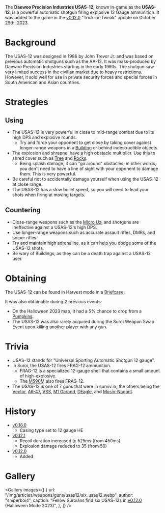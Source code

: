 <Event />

The **Daewoo Precision Industries USAS-12**, known in-game as the **USAS-12**, is a powerful automatic shotgun firing explosive 12 Gauge ammunition. It was added to the game in the [v0.12.0](https://github.com/HasangerGames/suroi/releases/tag/v0.12.0) "Trick-or-Tweak" update on October 29th, 2023.

# Background

The USAS-12 was designed in 1989 by John Trevor Jr. and was based on previous automatic shotguns such as the AA-12. It was mass-produced by Daewoo Precision Industries starting in the early 1990s. The shotgun saw very limited success in the civilian market due to heavy restrictions. However, it sold well for use in private security forces and special forces in South American and Asian countries.

# Strategies

## Using

- The USAS-12 is very powerful in close to mid-range combat due to its high DPS and explosive rounds.
  - Try and force your opponent to get close by taking cover against longer-range weapons in a [Building](/buildings) or behind indestructible objects.
- The explosion and shrapnel have a high obstacle multiplier. Use this to shred cover such as [Tree](/obstacles/tree) and [Rocks](/obstacles/rock).
  - Being splash damage, it can "go around" obstacles; in other words, you don't need to have a line of sight with your opponent to damage them. This is very powerful.
- Be careful not to accidentally damage yourself when using the USAS-12 at close range.
- The USAS-12 has a slow bullet speed, so you will need to lead your shots when firing at moving targets.

## Countering

- Close-range weapons such as the [Micro Uzi](/weapons/guns/micro_uzi) and shotguns are ineffective against a USAS-12's high DPS.
- Use longer-range weapons such as accurate assault rifles, DMRs, and sniper rifles.
- Try and maintain high adrenaline, as it can help you dodge some of the USAS-12 shots.
- Be wary of Buildings, as they can be a death trap against a USAS-12 user.

# Obtaining
The USAS-12 can be found in Harvest mode in a [Briefcase](/obstacles/briefcase). 

It was also obtainable during 2 previous events:
- On the Halloween 2023 map, it had a 5% chance to drop from a [Pumpkins](/obstacles/pumpkin).
- The USAS-12 was also rarely acquired during the Suroi Weapon Swap Event upon killing another player with any gun.

# Trivia

- USAS-12 stands for "Universal Sporting Automatic Shotgun 12 gauge".
- In Suroi, the USAS-12 fires FRAG-12 ammunition.
  - FRAG-12 is a specialized 12-gauge shell that contains a small amount of high-explosive.
  - The [M590M](/weapons/guns/m590m) also fires FRAG-12.
- The USAS-12 is one of 7 guns that were in surviv.io, the others being the [Vector](/weapons/guns/vector), [AK-47](/weapons/guns/ak47), [VSS](/weapons/guns/vss), [M1 Garand](/weapons/guns/m1_garand), [DEagle](/weapons/guns/deagle), and [Mosin-Nagant](/weapons/guns/mosin_nagant).

# History

- [v0.16.0](https://github.com/HasangerGames/suroi/releases/tag/v0.16.0)
  - Casing type set to 12 gauge HE
- [v0.12.1](https://github.com/HasangerGames/suroi/releases/tag/v0.12.1)
  - Recoil duration increased to 525ms (from 450ms)
  - Explosion damage reduced to 35 (from 50)
- [v0.12.0](https://github.com/HasangerGames/suroi/releases/tag/v0.12.0)
  - Added

# Gallery

<Gallery
  images={[
    {
      url: "/img/articles/weapons/guns/usas12/six_usas12.webp",
      author: "sniperboi4",
      caption:
        "Fellow Suroians find six USAS-12s in [v0.12.0](https://github.com/HasangerGames/suroi/releases/tag/v0.12.0) (Halloween Mode 2023)",
    },
  ]}
/>
